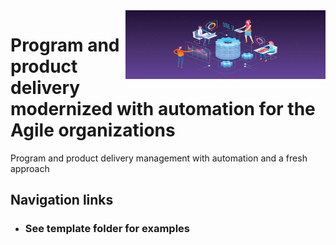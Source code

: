 <img align="right" width="320" height="110" src="./images/open-source-mgmt.jpg">

# Program and product delivery modernized with automation for the Agile organizations

Program and product delivery management with automation and a fresh approach

## Navigation links

+ ### See template folder for examples
